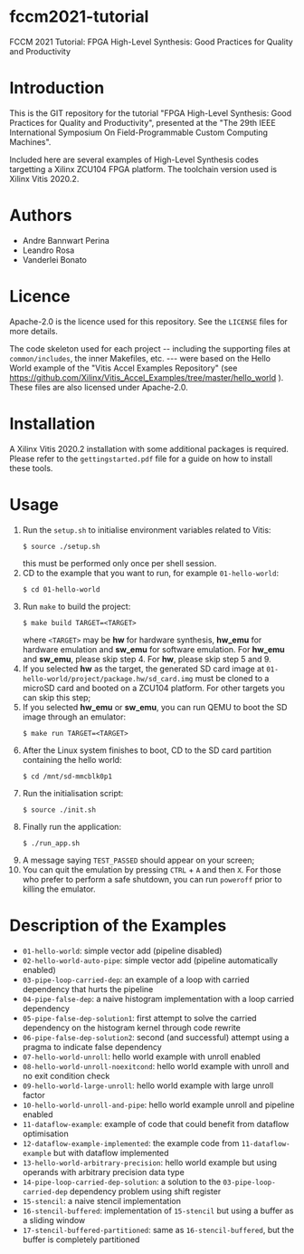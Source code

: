 # fccm2021-tutorial

FCCM 2021 Tutorial: FPGA High-Level Synthesis: Good Practices for Quality and Productivity

# Introduction

This is the GIT repository for the tutorial "FPGA High-Level Synthesis: Good Practices for Quality and Productivity", presented at the "The 29th IEEE International Symposium On Field-Programmable Custom Computing Machines".

Included here are several examples of High-Level Synthesis codes targetting a Xilinx ZCU104 FPGA platform. The toolchain version used is Xilinx Vitis 2020.2.

# Authors

* Andre Bannwart Perina
* Leandro Rosa
* Vanderlei Bonato

# Licence

Apache-2.0 is the licence used for this repository. See the ```LICENSE``` files for more details.

The code skeleton used for each project -- including the supporting files at ```common/includes```, the inner Makefiles, etc. --- were based on the Hello World example of the "Vitis Accel Examples Repository" (see https://github.com/Xilinx/Vitis_Accel_Examples/tree/master/hello_world ). These files are also licensed under Apache-2.0.

# Installation

A Xilinx Vitis 2020.2 installation with some additional packages is required. Please refer to the ```gettingstarted.pdf``` file for a guide on how to install these tools.

# Usage

1. Run the ```setup.sh``` to initialise environment variables related to Vitis:
    ```
    $ source ./setup.sh
    ```
    this must be performed only once per shell session.
2. CD to the example that you want to run, for example ```01-hello-world```:
    ```
    $ cd 01-hello-world
    ```
3. Run ```make``` to build the project:
     ```
    $ make build TARGET=<TARGET>
    ```
    where ```<TARGET>``` may be **hw** for hardware synthesis, **hw_emu** for hardware emulation and **sw_emu** for software emulation.
    For **hw_emu** and **sw_emu**, please skip step 4.
    For **hw**, please skip step 5 and 9.
4. If you selected **hw** as the target, the generated SD card image at ```01-hello-world/project/package.hw/sd_card.img``` must be cloned to a microSD card and booted on a ZCU104 platform. For other targets you can skip this step;
5. If you selected **hw_emu** or **sw_emu**, you can run QEMU to boot the SD image through an emulator:
    ```
    $ make run TARGET=<TARGET>
    ```
5. After the Linux system finishes to boot, CD to the SD card partition containing the hello world:
    ```
    $ cd /mnt/sd-mmcblk0p1
    ```
6. Run the initialisation script:
    ```
    $ source ./init.sh
    ```
7. Finally run the application:
    ```
    $ ./run_app.sh
    ```
8. A message saying ```TEST_PASSED``` should appear on your screen;
9. You can quit the emulation by pressing ```CTRL``` + ```A``` and then ```X```. For those who prefer to perform a safe shutdown, you can run ```poweroff``` prior to killing the emulator.

# Description of the Examples

* ```01-hello-world```: simple vector add (pipeline disabled)
* ```02-hello-world-auto-pipe```: simple vector add (pipeline automatically enabled)
* ```03-pipe-loop-carried-dep```: an example of a loop with carried dependency that hurts the pipeline
* ```04-pipe-false-dep```: a naive histogram implementation with a loop carried dependency
* ```05-pipe-false-dep-solution1```: first attempt to solve the carried dependency on the histogram kernel through code rewrite
* ```06-pipe-false-dep-solution2```: second (and successful) attempt using a pragma to indicate false dependency
* ```07-hello-world-unroll```: hello world example with unroll enabled
* ```08-hello-world-unroll-noexitcond```: hello world example with unroll and no exit condition check
* ```09-hello-world-large-unroll```: hello world example with large unroll factor
* ```10-hello-world-unroll-and-pipe```: hello world example unroll and pipeline enabled
* ```11-dataflow-example```: example of code that could benefit from dataflow optimisation
* ```12-dataflow-example-implemented```: the example code from ```11-dataflow-example``` but with dataflow implemented
* ```13-hello-world-arbitrary-precision```: hello world example but using operands with arbitrary precision data type
* ```14-pipe-loop-carried-dep-solution```: a solution to the ```03-pipe-loop-carried-dep``` dependency problem using shift register
* ```15-stencil```: a naive stencil implementation
* ```16-stencil-buffered```: implementation of ```15-stencil``` but using a buffer as a sliding window
* ```17-stencil-buffered-partitioned```: same as ```16-stencil-buffered```, but the buffer is completely partitioned
